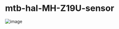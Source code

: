 # mtb-hal-MH-Z19U-sensor
![image](https://github.com/YrSk-tech/mtb-hal-MH-Z19U-sensor/assets/32609324/63a55715-50ce-409a-a291-e290cbc7bca1)
